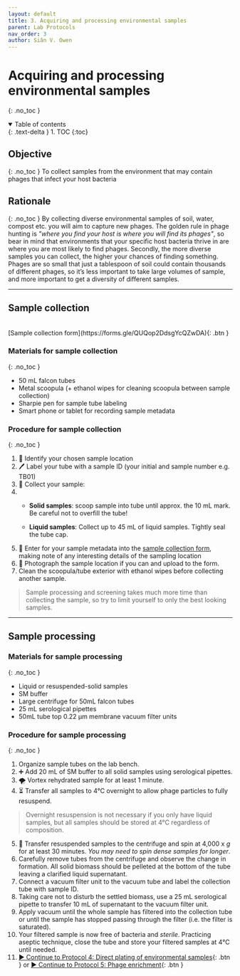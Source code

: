 ```yaml
---
layout: default
title: 3. Acquiring and processing environmental samples
parent: Lab Protocols
nav_order: 3
author: Siân V. Owen
---
```


# Acquiring and processing environmental samples
{: .no_toc }

<details open markdown="block">
  <summary>
    Table of contents
  </summary>
  {: .text-delta }
1. TOC
{:toc}
</details>


## Objective
{: .no_toc }
To collect samples from the environment that may contain phages that infect your host bacteria

## Rationale
{: .no_toc }
By collecting diverse environmental samples of soil, water, compost etc. you will aim to capture new phages. The golden rule in phage hunting is *"where you find your host is where you will find its phages"*, so bear in mind that environments that your specific host bacteria thrive in are where you are most likely to find phages. Secondly, the more diverse samples you can collect, the higher your chances of finding something. Phages are so small that just a tablespoon of soil could contain thousands of different phages, so it’s less important to take large volumes of sample, and more important to get a diversity of different samples.

---

## Sample collection
<br>
[Sample collection form](https://forms.gle/QUQop2DdsgYcQZwDA){: .btn }


### Materials for sample collection
{: .no_toc }

- 50 mL falcon tubes
- Metal scoopula (+ ethanol wipes for cleaning scoopula between sample collection)
- Sharpie pen for sample tube labeling
- Smart phone or tablet for recording sample metadata

### Procedure for sample collection
{: .no_toc }

1. 👀 Identify your chosen sample location
2. 🖊️ Label your tube with a sample ID (your initial and sample number e.g. TB01)
3. 🥄 Collect your sample:
4.  + **Solid samples**: scoop sample into tube until approx. the 10 mL mark. Be careful not to overfill the tube!

    + **Liquid samples**: Collect up to 45 mL of liquid samples. Tightly seal the tube cap.
5. 📲 Enter for your sample metadata into the [sample collection form](https://forms.gle/QUQop2DdsgYcQZwDA), making note of any interesting details of the sampling location
6. 📸 Photograph the sample location if you can and upload to the form.
7. Clean the scoopula/tube exterior with ethanol wipes before collecting another sample.

> Sample processing and screening takes much more time than collecting the sample, so try to limit yourself to only the best looking samples.

---

## Sample processing

### Materials for sample processing
{: .no_toc }

- Liquid or resuspended-solid samples
- SM buffer
- Large centrifuge for 50mL falcon tubes
- 25 mL serological pipettes
- 50mL tube top 0.22 μm membrane vacuum filter units

### Procedure for sample processing
{: .no_toc }

1. Organize sample tubes on the lab bench.
2. ➕ Add 20 mL of SM buffer to all solid samples using serological pipettes.
3. 🌪 Vortex rehydrated sample for at least 1 minute.
4. ⏳ Transfer all samples to 4℃ overnight to allow phage particles to fully resuspend.
> Overnight resuspension is not necessary if you only have liquid samples, but all samples should be stored at 4°C regardless of composition.

5. 💫 Transfer resuspended samples to the centrifuge and spin at 4,000 x _g_ for at least 30 minutes. *You may need to spin dense samples for longer*.
6. Carefully remove tubes from the centrifuge and observe the change in formation. All solid biomass should be pelleted at the bottom of the tube leaving a clarified liquid supernatant.
7. Connect a vacuum filter unit to the vacuum tube and label the collection tube with sample ID.
8. Taking care not to disturb the settled biomass, use a 25 mL serological pipette to transfer 10 mL of supernatant to the vacuum filter unit.
9. Apply vacuum until the whole sample has filtered into the collection tube or until the sample has stopped passing through the filter (i.e. the filter is saturated).
10. Your filtered sample is now free of bacteria and *sterile*. Practicing aseptic technique, close the tube and store your filtered samples at 4℃ until needed.
11. [▶ Continue to Protocol 4: Direct plating of environmental samples](./protocol_04-directplating.html){: .btn } or [▶ Continue to Protocol 5: Phage enrichment](./protocol_05-enrichments.html){: .btn }
